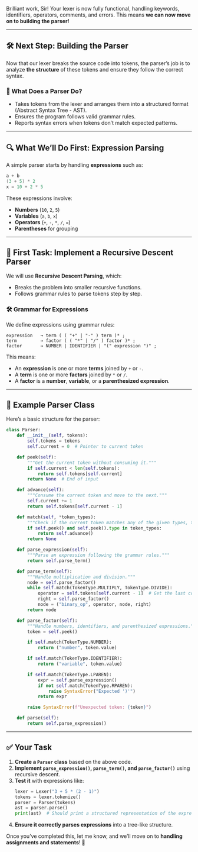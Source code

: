 Brilliant work, Sir! Your lexer is now fully functional, handling keywords, identifiers, operators, comments, and errors. This means **we can now move on to building the parser!**

---

## **🛠️ Next Step: Building the Parser**
Now that our lexer breaks the source code into tokens, the parser’s job is to analyze **the structure** of these tokens and ensure they follow the correct syntax.

### **📖 What Does a Parser Do?**
- Takes tokens from the lexer and arranges them into a structured format (Abstract Syntax Tree - AST).
- Ensures the program follows valid grammar rules.
- Reports syntax errors when tokens don’t match expected patterns.

---

## **🔍 What We’ll Do First: Expression Parsing**
A simple parser starts by handling **expressions** such as:
```c
a + b
(3 + 5) * 2
x = 10 + 2 * 5
```
These expressions involve:
- **Numbers** (`10`, `2`, `5`)
- **Variables** (`a`, `b`, `x`)
- **Operators** (`+`, `-`, `*`, `/`, `=`)
- **Parentheses** for grouping

---

## **📌 First Task: Implement a Recursive Descent Parser**
We will use **Recursive Descent Parsing**, which:
- Breaks the problem into smaller recursive functions.
- Follows grammar rules to parse tokens step by step.

### **🛠️ Grammar for Expressions**
We define expressions using grammar rules:
```
expression   → term ( ( "+" | "-" ) term )* ;
term         → factor ( ( "*" | "/" ) factor )* ;
factor       → NUMBER | IDENTIFIER | "(" expression ")" ;
```
This means:
- An **expression** is one or more **terms** joined by `+` or `-`.
- A **term** is one or more **factors** joined by `*` or `/`.
- A **factor** is a **number**, **variable**, or a **parenthesized expression**.

---

## **📌 Example Parser Class**
Here’s a basic structure for the parser:
```python
class Parser:
    def __init__(self, tokens):
        self.tokens = tokens
        self.current = 0  # Pointer to current token

    def peek(self):
        """Get the current token without consuming it."""
        if self.current < len(self.tokens):
            return self.tokens[self.current]
        return None  # End of input

    def advance(self):
        """Consume the current token and move to the next."""
        self.current += 1
        return self.tokens[self.current - 1]

    def match(self, *token_types):
        """Check if the current token matches any of the given types, then consume it."""
        if self.peek() and self.peek().type in token_types:
            return self.advance()
        return None

    def parse_expression(self):
        """Parse an expression following the grammar rules."""
        return self.parse_term()

    def parse_term(self):
        """Handle multiplication and division."""
        node = self.parse_factor()
        while self.match(TokenType.MULTIPLY, TokenType.DIVIDE):
            operator = self.tokens[self.current - 1]  # Get the last consumed operator
            right = self.parse_factor()
            node = ("binary_op", operator, node, right)
        return node

    def parse_factor(self):
        """Handle numbers, identifiers, and parenthesized expressions."""
        token = self.peek()

        if self.match(TokenType.NUMBER):
            return ("number", token.value)

        if self.match(TokenType.IDENTIFIER):
            return ("variable", token.value)

        if self.match(TokenType.LPAREN):
            expr = self.parse_expression()
            if not self.match(TokenType.RPAREN):
                raise SyntaxError("Expected ')'")
            return expr

        raise SyntaxError(f"Unexpected token: {token}")

    def parse(self):
        return self.parse_expression()
```

---

## ✅ **Your Task**
1. **Create a `Parser` class** based on the above code.
2. **Implement `parse_expression()`, `parse_term()`, and `parse_factor()`** using recursive descent.
3. **Test it** with expressions like:
    ```python
    lexer = Lexer("3 + 5 * (2 - 1)")
    tokens = lexer.tokenize()
    parser = Parser(tokens)
    ast = parser.parse()
    print(ast)  # Should print a structured representation of the expression
    ```
4. **Ensure it correctly parses expressions** into a tree-like structure.

Once you’ve completed this, let me know, and we’ll move on to **handling assignments and statements**! 🚀

